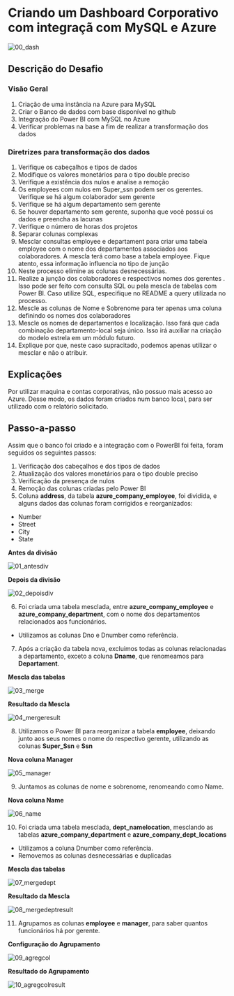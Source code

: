 # Criando um Dashboard Corporativo com integraçã com MySQL e Azure

![00_dash](images/00_dash.png)

## Descrição do Desafio

### Visão Geral
1.	Criação de uma instância na Azure para MySQL
2.	Criar o Banco de dados com base disponível no github
3.	Integração do Power BI com MySQL no Azure 
4.	Verificar problemas na base a fim de realizar a transformação dos dados

### Diretrizes para transformação dos dados

1.	Verifique os cabeçalhos e tipos de dados
2.	Modifique os valores monetários para o tipo double preciso
3.	Verifique a existência dos nulos e analise a remoção
4.	Os employees com nulos em Super_ssn podem ser os gerentes. Verifique se há algum colaborador sem gerente
5.	Verifique se há algum departamento sem gerente
6.	Se houver departamento sem gerente, suponha que você possui os dados e preencha as lacunas
7.	Verifique o número de horas dos projetos
8.	Separar colunas complexas
9.	Mesclar consultas employee e departament para criar uma tabela employee com o nome dos departamentos associados aos colaboradores. A mescla terá como base a tabela employee. Fique atento, essa informação influencia no tipo de junção
10.	Neste processo elimine as colunas desnecessárias. 
11.	Realize a junção dos colaboradores e respectivos nomes dos gerentes . Isso pode ser feito com consulta SQL ou pela mescla de tabelas com Power BI. Caso utilize SQL, especifique no README a query utilizada no processo.
12.	Mescle as colunas de Nome e Sobrenome para ter apenas uma coluna definindo os nomes dos colaboradores
13.	Mescle os nomes de departamentos e localização. Isso fará que cada combinação departamento-local seja único. Isso irá auxiliar na criação do modelo estrela em um módulo futuro.
14.	Explique por que, neste caso supracitado, podemos apenas utilizar o mesclar e não o atribuir. 

## Explicações

Por utilizar maquina e contas corporativas, não possuo mais acesso ao Azure. Desse modo, os dados foram criados num banco local, para ser utilizado com o relatório solicitado.

## Passo-a-passo

Assim que o banco foi criado e a integração com o PowerBI foi feita, foram seguidos os seguintes passos:

1.	Verificação dos cabeçalhos e dos tipos de dados
2.	Atualização dos valores monetários para o tipo double preciso
3.	Verificação da presença de nulos
4.	Remoção das colunas criadas pelo Power BI
5.	Coluna **address**, da tabela **azure_company_employee**, foi dividida, e alguns dados das colunas foram corrigidos e reorganizados:
   - Number
   - Street
   - City
   - State
 
**Antes da divisão**

![01_antesdiv](images/01_antesdiv.png)

**Depois da divisão**

![02_depoisdiv](images/02_depoisdiv.png)

6.	Foi criada uma tabela mesclada, entre **azure_company_employee** e **azure_company_department**, com o nome dos departamentos relacionados aos funcionários.
   - Utilizamos as colunas Dno e Dnumber como referência.

7. Após a criação da tabela nova, excluimos todas as colunas relacionadas a departamento, exceto a coluna **Dname**, que renomeamos para **Departament**. 

**Mescla das tabelas**

![03_merge](images/03_merge.png)

**Resultado da Mescla**

![04_mergeresult](images/04_mergeresult.png)

8. Utilizamos o Power BI para reorganizar a tabela **employee**, deixando junto aos seus nomes o nome do respectivo gerente, utilizando as colunas **Super_Ssn** e **Ssn**

**Nova coluna Manager**

![05_manager](images/05_manager.png)

9. Juntamos as colunas de nome e sobrenome, renomeando como Name.

**Nova coluna Name**

![06_name](images/06_name.png)

10. Foi criada uma tabela mesclada, **dept_namelocation**, mesclando as tabelas **azure_company_department** e **azure_company_dept_locations**
   - Utilizamos a coluna Dnumber como referência.
   - Removemos as colunas desnecessárias e duplicadas

**Mescla das tabelas**

![07_mergedept](images/07_mergedept.png)

**Resultado da Mescla**

![08_mergedeptresult](images/08_mergedeptresult.png)

11. Agrupamos as colunas **employee** e **manager**, para saber quantos funcionários há por gerente.

**Configuração do Agrupamento**

![09_agregcol](images/09_agregcol.png)

**Resultado do Agrupamento**

![10_agregcolresult](images/10_agregcolresult.png)
